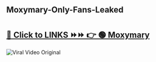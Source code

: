 
 ## Moxymary-Only-Fans-Leaked

# <h2><a href="https://clipsfans.com/Moxymary&ref=git">🔗 Click to LINKS ⏩⏩ 👉 🟢 Moxymary </a></h2>

<a href="https://clipsfans.com/Moxymary&ref=git" rel="nofollow" data-target="animated-image.originalLink"><img src="https://i.ibb.co.com/xMMVF88/686577567.gif" alt="Viral Video Original" style="max-width: 100%; display: inline-block;" data-target="animated-image.originalImage"></a>

